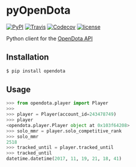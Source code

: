 
# pyOpenDota
[![PyPI](https://img.shields.io/pypi/v/opendota.svg?style=flat-square)](https://pypi.python.org/pypi/opendota) [![Travis](https://img.shields.io/travis/anindyaspaul/pyOpenDota.svg?style=flat-square)](https://travis-ci.org/anindyaspaul/pyOpenDota) [![Codecov](https://img.shields.io/codecov/c/github/anindyaspaul/pyOpenDota.svg?style=flat-square)](https://codecov.io/gh/anindyaspaul/pyOpenDota) [![license](https://img.shields.io/github/license/anindyaspaul/pyOpenDota.svg?style=flat-square)](https://github.com/anindyaspaul/pyOpenDota/blob/master/LICENSE)  

Python client for the [OpenDota API](https://www.opendota.com)

## Installation

```bash
$ pip install opendota
```

## Usage

```python
>>> from opendota.player import Player
>>>
>>> player = Player(account_id=243478749)
>>> player
<opendota.player.Player object at 0x103f64208>
>>> solo_mmr = player.solo_competitive_rank
>>> solo_mmr
2518
>>> tracked_until = player.tracked_until
>>> tracked_until
datetime.datetime(2017, 11, 19, 21, 18, 41)
```
